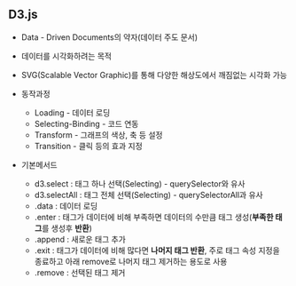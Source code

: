 ## D3.js

- Data - Driven Documents의 약자(데이터 주도 문서)

- 데이터를 시각화하려는 목적

- SVG(Scalable Vector Graphic)를 통해 다양한 해상도에서 깨짐없는 시각화 가능

- 동작과정

  - Loading - 데이터 로딩
  - Selecting-Binding - 코드 연동
  - Transform - 그래프의 색상, 축 등 설정
  - Transition - 클릭 등의 효과 지정

- 기본메서드

  - d3.select : 태그 하나 선택(Selecting) - querySelector와 유사
  - d3.selectAll : 태그 전체 선택(Selecting) - querySelectorAll과 유사
  - .data : 데이터 로딩
  - .enter : 태그가 데이터에 비해 부족하면 데이터의 수만큼 태그 생성(**부족한 태그**를 생성후 **반환**)
  - .append : 새로운 태그 추가
  - .exit : 태그가 데이터에 비해 많다면 **나머지 태그 반환**, 주로 태그 속성 지정을 종료하고 아래 remove로 나머지 태그 제거하는 용도로 사용
  - .remove : 선택된 태그 제거

